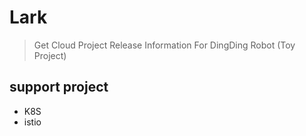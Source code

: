 # Lark

> Get Cloud Project Release Information For DingDing Robot (Toy Project)


## support project

* K8S
* istio
